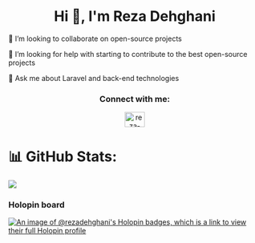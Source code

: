 <h1 align="center">Hi 👋, I'm Reza Dehghani</h1>

<!--
**hirezadehghani/hirezadehghani** is a ✨ _special_ ✨ repository because its `README.md` (this file) appears on your GitHub profile.
- 🔭 I’m currently working on ...
Thanks for visiting my Github profile, I love to solve world problems with programming. I am working hard on software engineering methodologies and software modeling.
-->
<!--
 🌱 I’m currently learning Laravel, 
 [![](https://visitcount.itsvg.in/api?id=hirezadehghani&label=Profile%20Views&color=2&icon=0&pretty=true)](https://visitcount.itsvg.in)
 -->
 
 👯 I’m looking to collaborate on open-source projects
 
 🤔 I’m looking for help with starting to contribute to the best open-source projects
 
 💬 Ask me about Laravel and back-end technologies

<!--
 📫 How to reach me:
 
 My website: **https://hireza.ir**
 
 My email: **hello.dehghani@gmail.com**
-->

<h3 align="center">Connect with me:</h3>
<p align="center">
<a href="https://www.linkedin.com/in/hi-reza-dehghani/" target="blank"><img align="center" src="https://raw.githubusercontent.com/rahuldkjain/github-profile-readme-generator/master/src/images/icons/Social/linked-in-alt.svg" alt="reza-dehghani" height="30" width="40" /></a>
</p>
<!--
 😄 Pronouns: He
 
 ⚡ Fun fact: Every help to the world brings back to you

![Metrics](/github-metrics.svg)

-->
# 💫 About Me:
🌱 I’m currently learning Laravel<br><br>👯 I’m looking to collaborate on open-source projects<br><br>🤔 I’m looking for help with starting to contribute to the best open-source projects<br><br>💬 Ask me about Laravel and back-end technologies<br><br>📫 How to reach me:<br><br>My website: https://hireza.ir<br><br>My email: reza@hireza.ir


## 🌐 Socials:
[![LinkedIn](https://img.shields.io/badge/LinkedIn-%230077B5.svg?logo=linkedin&logoColor=white)](https://linkedin.com/in/hi-reza-dehghani) [![Stack Overflow](https://img.shields.io/badge/-Stackoverflow-FE7A16?logo=stack-overflow&logoColor=white)](https://stackoverflow.com/users/15791696) 

<!-- # 💻 Tech Stack:
![Laravel](https://img.shields.io/badge/laravel-%23FF2D20.svg?style=for-the-badge&logo=laravel&logoColor=white) ![JavaScript](https://img.shields.io/badge/javascript-%23323330.svg?style=for-the-badge&logo=javascript&logoColor=%23F7DF1E) ![MySQL](https://img.shields.io/badge/mysql-%2300000f.svg?style=for-the-badge&logo=mysql&logoColor=white) ![Nginx](https://img.shields.io/badge/nginx-%23009639.svg?style=for-the-badge&logo=nginx&logoColor=white) ![Docker](https://img.shields.io/badge/docker-%230db7ed.svg?style=for-the-badge&logo=docker&logoColor=white) ![LINUX](https://img.shields.io/badge/Linux-FCC624?style=for-the-badge&logo=linux&logoColor=black) ![GIT](https://img.shields.io/badge/Git-fc6d26?style=for-the-badge&logo=git&logoColor=white)
-->
# 📊 GitHub Stats:
![](https://github-readme-stats.vercel.app/api?username=hirezadehghani&theme=radical&hide_border=false&include_all_commits=false&count_private=false)<br/>
<!--
![](https://github-readme-streak-stats.herokuapp.com/?user=hirezadehghani&theme=radical&hide_border=false)<br/>
![](https://github-readme-stats.vercel.app/api/top-langs/?username=hirezadehghani&theme=radical&hide_border=false&include_all_commits=false&count_private=false&layout=compact)
-->
<!--
## 🏆 GitHub Trophies
![](https://github-profile-trophy.vercel.app/?username=hirezadehghani&theme=radical&no-frame=false&no-bg=true&margin-w=4)
### 🔝 Top Contributed Repo
![](https://github-contributor-stats.vercel.app/api?username=hirezadehghani&limit=5&theme=dark&combine_all_yearly_contributions=true)
-->

<!--
### ✍️ Random Dev Quote
![](https://quotes-github-readme.vercel.app/api?type=horizontal&theme=radical)

### 😂 Random Dev Meme
<img src='https://randommeme-five.vercel.app/' style="height: 400px;"/>
-->

<!-- Proudly created with GPRM ( https://gprm.itsvg.in ) -->
### Holopin board
[![An image of @rezadehghani's Holopin badges, which is a link to view their full Holopin profile](https://holopin.me/rezadehghani)](https://holopin.io/@rezadehghani)
